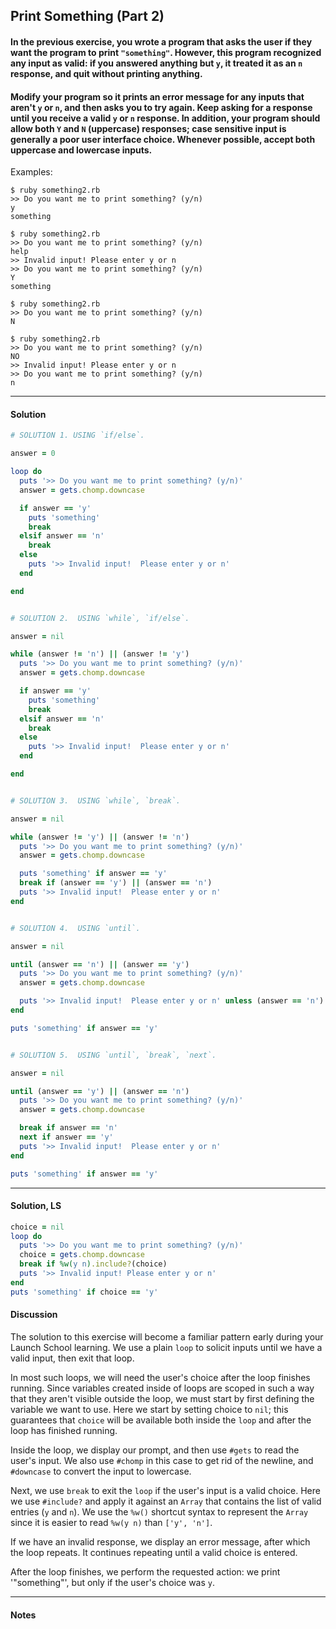 ## Print Something (Part 2)
#### In the previous exercise, you wrote a program that asks the user if they want the program to print `"something"`. However, this program recognized any input as valid: if you answered anything but `y`, it treated it as an `n` response, and quit without printing anything.

#### Modify your program so it prints an error message for any inputs that aren't `y` or `n`, and then asks you to try again. Keep asking for a response until you receive a valid `y` or `n` response. In addition, your program should allow both `Y` and `N` (uppercase) responses; case sensitive input is generally a poor user interface choice. Whenever possible, accept both uppercase and lowercase inputs.
Examples:
```
$ ruby something2.rb
>> Do you want me to print something? (y/n)
y
something

$ ruby something2.rb
>> Do you want me to print something? (y/n)
help
>> Invalid input! Please enter y or n
>> Do you want me to print something? (y/n)
Y
something

$ ruby something2.rb
>> Do you want me to print something? (y/n)
N

$ ruby something2.rb
>> Do you want me to print something? (y/n)
NO
>> Invalid input! Please enter y or n
>> Do you want me to print something? (y/n)
n
```
___
#### Solution
```ruby
# SOLUTION 1. USING `if/else`.

answer = 0

loop do
  puts '>> Do you want me to print something? (y/n)'
  answer = gets.chomp.downcase

  if answer == 'y'
    puts 'something'
    break
  elsif answer == 'n'
    break
  else
    puts '>> Invalid input!  Please enter y or n'
  end

end


# SOLUTION 2.  USING `while`, `if/else`.

answer = nil

while (answer != 'n') || (answer != 'y')
  puts '>> Do you want me to print something? (y/n)'
  answer = gets.chomp.downcase

  if answer == 'y'
    puts 'something'
    break
  elsif answer == 'n'
    break
  else
    puts '>> Invalid input!  Please enter y or n'
  end

end


# SOLUTION 3.  USING `while`, `break`.

answer = nil

while (answer != 'y') || (answer != 'n')
  puts '>> Do you want me to print something? (y/n)'
  answer = gets.chomp.downcase

  puts 'something' if answer == 'y'
  break if (answer == 'y') || (answer == 'n')
  puts '>> Invalid input!  Please enter y or n'
end


# SOLUTION 4.  USING `until`.

answer = nil

until (answer == 'n') || (answer == 'y')
  puts '>> Do you want me to print something? (y/n)'
  answer = gets.chomp.downcase

  puts '>> Invalid input!  Please enter y or n' unless (answer == 'n') || (answer == 'y')
end

puts 'something' if answer == 'y'


# SOLUTION 5.  USING `until`, `break`, `next`.

answer = nil

until (answer == 'y') || (answer == 'n')
  puts '>> Do you want me to print something? (y/n)'
  answer = gets.chomp.downcase

  break if answer == 'n'
  next if answer == 'y'
  puts '>> Invalid input!  Please enter y or n'
end

puts 'something' if answer == 'y'
```
___
#### Solution, LS
```ruby
choice = nil
loop do
  puts '>> Do you want me to print something? (y/n)'
  choice = gets.chomp.downcase
  break if %w(y n).include?(choice)
  puts '>> Invalid input! Please enter y or n'
end
puts 'something' if choice == 'y'
```
#### Discussion
The solution to this exercise will become a familiar pattern early during your Launch School learning. We use a plain `loop` to solicit inputs until we have a valid input, then exit that loop.

In most such loops, we will need the user's choice after the loop finishes running. Since variables created inside of loops are scoped in such a way that they aren't visible outside the loop, we must start by first defining the variable we want to use. Here we start by setting choice to `nil`; this guarantees that `choice` will be available both inside the `loop` and after the loop has finished running.

Inside the loop, we display our prompt, and then use `#gets` to read the user's input. We also use `#chomp` in this case to get rid of the newline, and `#downcase` to convert the input to lowercase.

Next, we use `break` to exit the `loop` if the user's input is a valid choice. Here we use `#include?` and apply it against an `Array` that contains the list of valid entries (`y` and `n`). We use the `%w()` shortcut syntax to represent the `Array` since it is easier to read `%w(y n)` than `['y', 'n']`.

If we have an invalid response, we display an error message, after which the loop repeats. It continues repeating until a valid choice is entered.

After the loop finishes, we perform the requested action: we print '"something"', but only if the user's choice was `y`.
___
#### Notes
